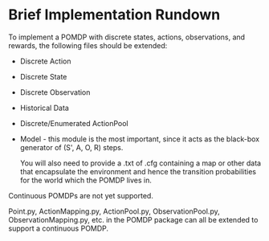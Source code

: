 # Brief Implementation Rundown #

To implement a POMDP with discrete states, actions, observations, and rewards, the following files should be extended: 

* Discrete Action
* Discrete State
* Discrete Observation
* Historical Data
* Discrete/Enumerated ActionPool
* Model - this module is the most important, since it acts as the black-box generator 
    of (S', A, O, R) steps. 

    You will also need to provide a .txt of .cfg containing a map or other data that encapsulate
    the environment and hence the transition probabilities for the world which the POMDP lives in.
   
Continuous POMDPs are not yet supported.
 
Point.py, ActionMapping.py, ActionPool.py, ObservationPool.py,
ObservationMapping.py, etc. in the POMDP package can all be extended to support a continuous POMDP.